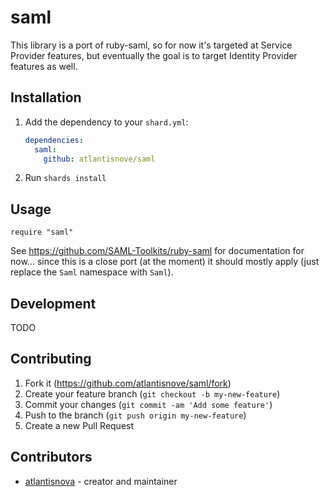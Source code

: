# saml

This library is a port of ruby-saml, so for now it's targeted at Service Provider features, but eventually the goal is to target Identity Provider features as well.

## Installation

1. Add the dependency to your `shard.yml`:

   ```yaml
   dependencies:
     saml:
       github: atlantisnove/saml
   ```

2. Run `shards install`

## Usage

```crystal
require "saml"
```

See https://github.com/SAML-Toolkits/ruby-saml for documentation for now... since this is a close port (at the moment) it should mostly apply (just replace the `Saml` namespace with `Saml`).

## Development

TODO

## Contributing

1. Fork it (<https://github.com/atlantisnove/saml/fork>)
2. Create your feature branch (`git checkout -b my-new-feature`)
3. Commit your changes (`git commit -am 'Add some feature'`)
4. Push to the branch (`git push origin my-new-feature`)
5. Create a new Pull Request

## Contributors

- [atlantisnova](https://github.com/atlantisnove) - creator and maintainer
